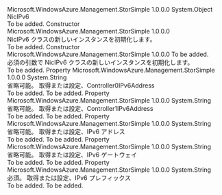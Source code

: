 <Type Name="NicIPv6" FullName="Microsoft.WindowsAzure.Management.StorSimple.Models.NicIPv6">
  <TypeSignature Language="C#" Value="public class NicIPv6" />
  <TypeSignature Language="ILAsm" Value=".class public auto ansi beforefieldinit NicIPv6 extends System.Object" />
  <TypeSignature Language="DocId" Value="T:Microsoft.WindowsAzure.Management.StorSimple.Models.NicIPv6" />
  <TypeSignature Language="VB.NET" Value="Public Class NicIPv6" />
  <TypeSignature Language="F#" Value="type NicIPv6 = class" />
  <AssemblyInfo>
    <AssemblyName>Microsoft.WindowsAzure.Management.StorSimple</AssemblyName>
    <AssemblyVersion>1.0.0.0</AssemblyVersion>
  </AssemblyInfo>
  <Base>
    <BaseTypeName>System.Object</BaseTypeName>
  </Base>
  <Interfaces />
  <Docs>
    <summary>
            NicIPv6
            </summary>
    <remarks>To be added.</remarks>
  </Docs>
  <Members>
    <Member MemberName=".ctor">
      <MemberSignature Language="C#" Value="public NicIPv6 ();" />
      <MemberSignature Language="ILAsm" Value=".method public hidebysig specialname rtspecialname instance void .ctor() cil managed" />
      <MemberSignature Language="DocId" Value="M:Microsoft.WindowsAzure.Management.StorSimple.Models.NicIPv6.#ctor" />
      <MemberSignature Language="VB.NET" Value="Public Sub New ()" />
      <MemberType>Constructor</MemberType>
      <AssemblyInfo>
        <AssemblyName>Microsoft.WindowsAzure.Management.StorSimple</AssemblyName>
        <AssemblyVersion>1.0.0.0</AssemblyVersion>
      </AssemblyInfo>
      <Parameters />
      <Docs>
        <summary>
            NicIPv6 クラスの新しいインスタンスを初期化します。
            </summary>
        <remarks>To be added.</remarks>
      </Docs>
    </Member>
    <Member MemberName=".ctor">
      <MemberSignature Language="C#" Value="public NicIPv6 (string iPv6Prefix);" />
      <MemberSignature Language="ILAsm" Value=".method public hidebysig specialname rtspecialname instance void .ctor(string iPv6Prefix) cil managed" />
      <MemberSignature Language="DocId" Value="M:Microsoft.WindowsAzure.Management.StorSimple.Models.NicIPv6.#ctor(System.String)" />
      <MemberSignature Language="VB.NET" Value="Public Sub New (iPv6Prefix As String)" />
      <MemberSignature Language="F#" Value="new Microsoft.WindowsAzure.Management.StorSimple.Models.NicIPv6 : string -&gt; Microsoft.WindowsAzure.Management.StorSimple.Models.NicIPv6" Usage="new Microsoft.WindowsAzure.Management.StorSimple.Models.NicIPv6 iPv6Prefix" />
      <MemberType>Constructor</MemberType>
      <AssemblyInfo>
        <AssemblyName>Microsoft.WindowsAzure.Management.StorSimple</AssemblyName>
        <AssemblyVersion>1.0.0.0</AssemblyVersion>
      </AssemblyInfo>
      <Parameters>
        <Parameter Name="iPv6Prefix" Type="System.String" />
      </Parameters>
      <Docs>
        <param name="iPv6Prefix">To be added.</param>
        <summary>
            必須の引数で NicIPv6 クラスの新しいインスタンスを初期化します。
            </summary>
        <remarks>To be added.</remarks>
      </Docs>
    </Member>
    <Member MemberName="Controller0IPv6Address">
      <MemberSignature Language="C#" Value="public string Controller0IPv6Address { get; set; }" />
      <MemberSignature Language="ILAsm" Value=".property instance string Controller0IPv6Address" />
      <MemberSignature Language="DocId" Value="P:Microsoft.WindowsAzure.Management.StorSimple.Models.NicIPv6.Controller0IPv6Address" />
      <MemberSignature Language="VB.NET" Value="Public Property Controller0IPv6Address As String" />
      <MemberSignature Language="F#" Value="member this.Controller0IPv6Address : string with get, set" Usage="Microsoft.WindowsAzure.Management.StorSimple.Models.NicIPv6.Controller0IPv6Address" />
      <MemberType>Property</MemberType>
      <AssemblyInfo>
        <AssemblyName>Microsoft.WindowsAzure.Management.StorSimple</AssemblyName>
        <AssemblyVersion>1.0.0.0</AssemblyVersion>
      </AssemblyInfo>
      <ReturnValue>
        <ReturnType>System.String</ReturnType>
      </ReturnValue>
      <Docs>
        <summary>
            省略可能。 取得または設定、Controller0IPv6Address
            </summary>
        <value>To be added.</value>
        <remarks>To be added.</remarks>
      </Docs>
    </Member>
    <Member MemberName="Controller1IPv6Address">
      <MemberSignature Language="C#" Value="public string Controller1IPv6Address { get; set; }" />
      <MemberSignature Language="ILAsm" Value=".property instance string Controller1IPv6Address" />
      <MemberSignature Language="DocId" Value="P:Microsoft.WindowsAzure.Management.StorSimple.Models.NicIPv6.Controller1IPv6Address" />
      <MemberSignature Language="VB.NET" Value="Public Property Controller1IPv6Address As String" />
      <MemberSignature Language="F#" Value="member this.Controller1IPv6Address : string with get, set" Usage="Microsoft.WindowsAzure.Management.StorSimple.Models.NicIPv6.Controller1IPv6Address" />
      <MemberType>Property</MemberType>
      <AssemblyInfo>
        <AssemblyName>Microsoft.WindowsAzure.Management.StorSimple</AssemblyName>
        <AssemblyVersion>1.0.0.0</AssemblyVersion>
      </AssemblyInfo>
      <ReturnValue>
        <ReturnType>System.String</ReturnType>
      </ReturnValue>
      <Docs>
        <summary>
            省略可能。 取得または設定、Controller1IPv6Address
            </summary>
        <value>To be added.</value>
        <remarks>To be added.</remarks>
      </Docs>
    </Member>
    <Member MemberName="IPv6Address">
      <MemberSignature Language="C#" Value="public string IPv6Address { get; set; }" />
      <MemberSignature Language="ILAsm" Value=".property instance string IPv6Address" />
      <MemberSignature Language="DocId" Value="P:Microsoft.WindowsAzure.Management.StorSimple.Models.NicIPv6.IPv6Address" />
      <MemberSignature Language="VB.NET" Value="Public Property IPv6Address As String" />
      <MemberSignature Language="F#" Value="member this.IPv6Address : string with get, set" Usage="Microsoft.WindowsAzure.Management.StorSimple.Models.NicIPv6.IPv6Address" />
      <MemberType>Property</MemberType>
      <AssemblyInfo>
        <AssemblyName>Microsoft.WindowsAzure.Management.StorSimple</AssemblyName>
        <AssemblyVersion>1.0.0.0</AssemblyVersion>
      </AssemblyInfo>
      <ReturnValue>
        <ReturnType>System.String</ReturnType>
      </ReturnValue>
      <Docs>
        <summary>
            省略可能。 取得または設定、IPv6 アドレス
            </summary>
        <value>To be added.</value>
        <remarks>To be added.</remarks>
      </Docs>
    </Member>
    <Member MemberName="IPv6Gateway">
      <MemberSignature Language="C#" Value="public string IPv6Gateway { get; set; }" />
      <MemberSignature Language="ILAsm" Value=".property instance string IPv6Gateway" />
      <MemberSignature Language="DocId" Value="P:Microsoft.WindowsAzure.Management.StorSimple.Models.NicIPv6.IPv6Gateway" />
      <MemberSignature Language="VB.NET" Value="Public Property IPv6Gateway As String" />
      <MemberSignature Language="F#" Value="member this.IPv6Gateway : string with get, set" Usage="Microsoft.WindowsAzure.Management.StorSimple.Models.NicIPv6.IPv6Gateway" />
      <MemberType>Property</MemberType>
      <AssemblyInfo>
        <AssemblyName>Microsoft.WindowsAzure.Management.StorSimple</AssemblyName>
        <AssemblyVersion>1.0.0.0</AssemblyVersion>
      </AssemblyInfo>
      <ReturnValue>
        <ReturnType>System.String</ReturnType>
      </ReturnValue>
      <Docs>
        <summary>
            省略可能。 取得または設定、IPv6 ゲートウェイ
            </summary>
        <value>To be added.</value>
        <remarks>To be added.</remarks>
      </Docs>
    </Member>
    <Member MemberName="IPv6Prefix">
      <MemberSignature Language="C#" Value="public string IPv6Prefix { get; set; }" />
      <MemberSignature Language="ILAsm" Value=".property instance string IPv6Prefix" />
      <MemberSignature Language="DocId" Value="P:Microsoft.WindowsAzure.Management.StorSimple.Models.NicIPv6.IPv6Prefix" />
      <MemberSignature Language="VB.NET" Value="Public Property IPv6Prefix As String" />
      <MemberSignature Language="F#" Value="member this.IPv6Prefix : string with get, set" Usage="Microsoft.WindowsAzure.Management.StorSimple.Models.NicIPv6.IPv6Prefix" />
      <MemberType>Property</MemberType>
      <AssemblyInfo>
        <AssemblyName>Microsoft.WindowsAzure.Management.StorSimple</AssemblyName>
        <AssemblyVersion>1.0.0.0</AssemblyVersion>
      </AssemblyInfo>
      <ReturnValue>
        <ReturnType>System.String</ReturnType>
      </ReturnValue>
      <Docs>
        <summary>
            必須。 取得または設定、IPv6 プレフィックス
            </summary>
        <value>To be added.</value>
        <remarks>To be added.</remarks>
      </Docs>
    </Member>
  </Members>
</Type>